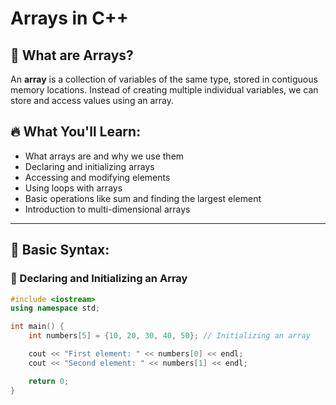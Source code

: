 # Arrays in C++

## 📌 What are Arrays?
An **array** is a collection of variables of the same type, stored in contiguous memory locations. Instead of creating multiple individual variables, we can store and access values using an array.

## 🔥 What You'll Learn:
- What arrays are and why we use them
- Declaring and initializing arrays
- Accessing and modifying elements
- Using loops with arrays
- Basic operations like sum and finding the largest element
- Introduction to multi-dimensional arrays

---

## 📝 Basic Syntax:

### 🔹 Declaring and Initializing an Array
```cpp
#include <iostream>
using namespace std;

int main() {
    int numbers[5] = {10, 20, 30, 40, 50}; // Initializing an array

    cout << "First element: " << numbers[0] << endl;
    cout << "Second element: " << numbers[1] << endl;

    return 0;
}
